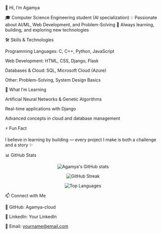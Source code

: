 👋 Hi, I’m Agamya

🎓 Computer Science Engineering student (AI specialization)
💡 Passionate about AI/ML, Web Development, and Problem-Solving
🚀 Always learning, building, and exploring new technologies

🛠️ Skills & Technologies

Programming Languages: C, C++, Python, JavaScript

Web Development: HTML, CSS, Django, Flask

Databases & Cloud: SQL, Microsoft Cloud (Azure)

Other: Problem-Solving, System Design Basics

🌱 What I’m Learning

Artificial Neural Networks & Genetic Algorithms

Real-time applications with Django

Advanced concepts in cloud and database management

⚡ Fun Fact

I believe in learning by building — every project I make is both a challenge and a story ✨

📊 GitHub Stats
<p align="center"> <img src="https://github-readme-stats.vercel.app/api?username=yourusername&show_icons=true&theme=radical" alt="Agamya's GitHub stats" /> </p> <p align="center"> <img src="https://github-readme-streak-stats.herokuapp.com/?user=yourusername&theme=radical" alt="GitHub Streak" /> </p> <p align="center"> <img src="https://github-readme-stats.vercel.app/api/top-langs/?username=yourusername&layout=compact&theme=radical" alt="Top Languages" /> </p>
📫 Connect with Me

🐙 GitHub: Agamya-cloud

💼 LinkedIn: Your LinkedIn

📧 Email: yourname@email.com
